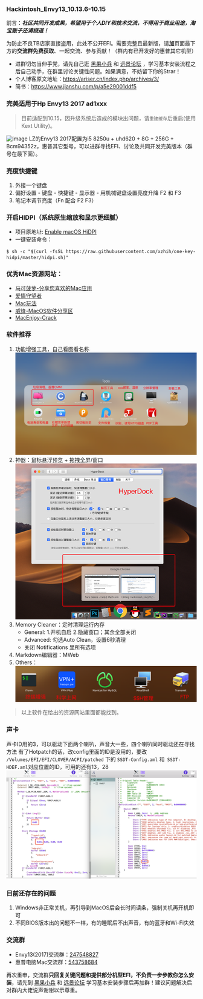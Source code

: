 ### Hackintosh_Envy13_10.13.6-10.15

前言：**_社区共同开发成果，希望用于个人DIY和技术交流，不得用于商业用途，淘宝贩子还请绕道！_** 

为防止不良TB店家直接盗用，此处不公开EFI。需要完整且最新版，请**加**页面最下方的**交流群免费获取**、一起交流、参与贡献！（群内有已开发好的惠普其它机型）

- 进群切勿当伸手党，请先自己逛 [黑果小兵](https://blog.daliansky.net/) 和 [远景论坛](http://bbs.pcbeta.com/) ，学习基本安装流程之后自己动手，在群里讨论关键性问题。如果满意，不妨留下你的Strar！
- 个人博客原文地址：https://ariser.cn/index.php/archives/3/
- 简书：https://www.jianshu.com/p/a5e29001ddf5

### 完美适用于Hp Envy13 2017 ad1xxx 

> 目前适配到10.15，因升级系统后造成的模块出问题，请`重建缓存`后重启(使用Kext Utility)。

![image](https://github.com/ArisHub/Hackintosh_Envy13/blob/master/Pictures/QQ20191012-213829@2x.png)
LZ的Envy13 2017配置为i5 8250u + uhd620 + 8G + 256G + Bcm94352z，惠普其它型号，可以进群寻找EFI、讨论及共同开发完美版本（群号在最下面）。

### 亮度快捷键

1. 外接一个键盘
2. 偏好设置 - 键盘 - 快捷键 - 显示器 - 用机械键盘设置亮度升降 F2 和 F3
3. 笔记本调节亮度（Fn 配合 F2 F3）

### 开启HIDPI（系统原生缩放和显示更细腻）

- 项目原地址: [Enable macOS HiDPI](https://github.com/xzhih/one-key-hidpi)
- 一键安装命令：

```
$ sh -c "$(curl -fsSL https://raw.githubusercontent.com/xzhih/one-key-hidpi/master/hidpi.sh)"
```

### 优秀Mac资源网站：

- [马可菠萝-分享您喜欢的Mac应用](https://www.macbl.com/)
- [爱情守望者](https://www.waitsun.com/)
- [Mac玩法](https://www.waerfa.com/)
- [威锋-MacOS软件分享区](https://bbs.feng.com/thread-htm-fid-19.html)
- [MacEnjoy-Crack](https://www.macenjoy.co/)

### 软件推荐

1. 功能增强工具，自己看图看名称
    ![image](https://github.com/ArisHub/Hackintosh_Envy13/blob/master/Pictures/QQ20190213-145744%402x.png)
2. 神器：鼠标悬浮预览 + 拖拽全屏/窗口 
    ![image](https://github.com/ArisHub/Hackintosh_Envy13/blob/master/Pictures/QQ20190213-150642.png)
3. Memory Cleaner：定时清理运行内存
    - General: 1.开机自启 2.隐藏窗口；其余全部关闭
    - Advanced: 勾选Auto Clean，设置6秒清理
    - 关闭 Notifications 里所有选项
4. Markdown编辑器：MWeb
5. Others：
    ![image](https://github.com/ArisHub/Hackintosh_Envy13/blob/master/Pictures/QQ20190213-150401%402x.png)

> 以上软件在给出的资源网站里面都能找到。

### 声卡

声卡ID用的3，可以驱动下面两个喇叭，声音大一些，四个喇叭同时驱动还在寻找方法
有了Hotpatch的话，改config里面的ID是没用的，要改 ```/Volumes/EFI/EFI/CLOVER/ACPI/patched``` 下的 ```SSDT-Config.aml``` 和```
SSDT-HDEF.aml```对应位置的ID，可用的还有13，28
![image](https://github.com/ArisHub/Hackintosh_Envy13/blob/master/Pictures/QQ20180919-235329@2x.png)

### 目前还存在的问题

1. Windows非正常关机，再引导到MacOS后会长时间读条，强制关机再开机即可
2. 不同BIOS版本出的问题不一样，有的睡眠后不出声音，有的蓝牙和Wi-Fi失效

### 交流群

- Envy13(2017)交流群：[247548827](https://jq.qq.com/?_wv=1027&k=5DaEwE0)
- 惠普电脑Mac交流群：[543758684](https://jq.qq.com/?_wv=1027&k=5lZnwck)

再次重申，交流群**只回复关键问题和提供部分机型EFI，不负责一步步教你怎么安装**，请先到 [黑果小兵](https://blog.daliansky.net/) 和 [远景论坛](http://bbs.pcbeta.com/) 学习基本安装步骤后再加群！建议问题解决后对群内大佬说声谢谢以示尊重。
